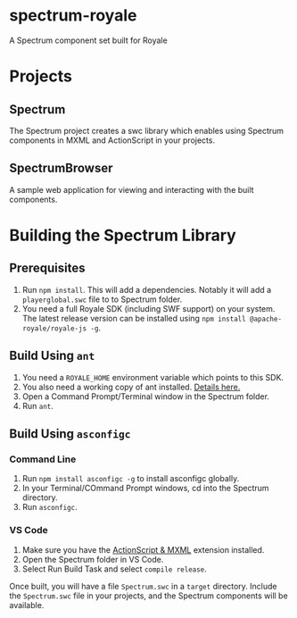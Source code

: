 # spectrum-royale
A Spectrum component set built for Royale

# Projects

## Spectrum
The Spectrum project creates a swc library which enables using Spectrum components in MXML and ActionScript in your projects.

## SpectrumBrowser
A sample web application for viewing and interacting with the built components.

# Building the Spectrum Library
## Prerequisites
1. Run `npm install`. This will add a dependencies. Notably it will add a `playerglobal.swc` file to to Spectrum folder.
1. You need a full Royale SDK (including SWF support) on your system. The latest release version can be installed using `npm install @apache-royale/royale-js -g`.

## Build Using `ant`
1. You need a `ROYALE_HOME` environment variable which points to this SDK.
1. You also need a working copy of ant installed. [Details here.](https://ant.apache.org/manual/install.html)
1. Open a Command Prompt/Terminal window in the Spectrum folder.
1. Run `ant`.

## Build Using `asconfigc`
### Command Line
1. Run `npm install asconfigc -g` to install asconfigc globally.
1. In your Terminal/COmmand Prompt windows, cd into the Spectrum directory.
1. Run `asconfigc`.
### VS Code
1. Make sure you have the [ActionScript & MXML](https://as3mxml.com/) extension installed.
1. Open the Spectrum folder in VS Code. 
1. Select Run Build Task and select `compile release`.

Once built, you will have a file `Spectrum.swc` in a `target` directory. Include the `Spectrum.swc` file in your projects, and the Spectrum components will be available.